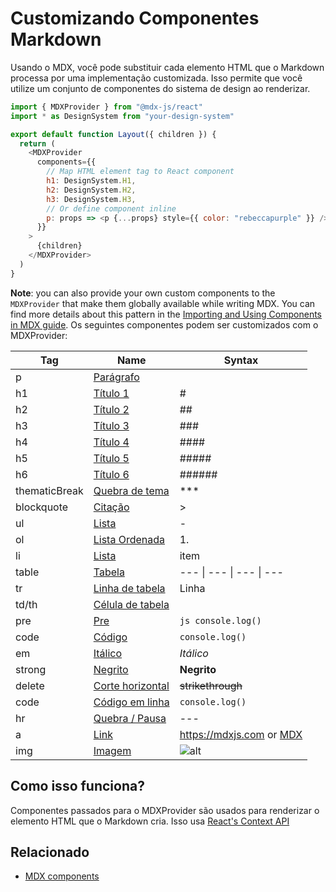 # Customizando Componentes Markdown

Usando o MDX, você pode substituir cada elemento HTML que o Markdown processa por uma implementação customizada. Isso permite que você utilize um conjunto de componentes do sistema de design ao renderizar.

```javascript
import { MDXProvider } from "@mdx-js/react"
import * as DesignSystem from "your-design-system"

export default function Layout({ children }) {
  return (
    <MDXProvider
      components={{
        // Map HTML element tag to React component
        h1: DesignSystem.H1,
        h2: DesignSystem.H2,
        h3: DesignSystem.H3,
        // Or define component inline
        p: props => <p {...props} style={{ color: "rebeccapurple" }} />,
      }}
    >
      {children}
    </MDXProvider>
  )
}
```
**Note**: you can also provide your own custom components to the `MDXProvider` that make them globally available while writing MDX. You can find more details about this pattern in the [Importing and Using Components in MDX guide](/docs/mdx/importing-and-using-components/#make-components-available-globally-as-shortcodes).
Os seguintes componentes podem ser customizados com o MDXProvider:

|Tag|Name|Syntax|
|---|-----|------|
| p | [Parágrafo](https://github.com/syntax-tree/mdast#paragraph) |	
| h1 | [Título 1](https://github.com/syntax-tree/mdast#heading) | # |
| h2 | [Título 2](https://github.com/syntax-tree/mdast#heading) | ## |
| h3 | [Título 3](https://github.com/syntax-tree/mdast#heading) | ### |
| h4 | [Título 4](https://github.com/syntax-tree/mdast#heading) | #### |
| h5 | [Título 5](https://github.com/syntax-tree/mdast#heading) | ##### |
| h6 | [Título 6](https://github.com/syntax-tree/mdast#heading) | ###### |
| thematicBreak | [Quebra de tema](https://github.com/syntax-tree/mdast#thematicbreak) | *** |
| blockquote | [Citação](https://github.com/syntax-tree/mdast#blockquote) |	> |
| ul | [Lista](https://github.com/syntax-tree/mdast#list) | - |
| ol | [Lista Ordenada](https://github.com/syntax-tree/mdast#list) | 1. |
| li | [Lista](https://github.com/syntax-tree/mdast#listitem) | item |
| table | [Tabela](https://github.com/syntax-tree/mdast#table) | --- \| --- \| --- \| ---|
| tr | [Linha de tabela](https://github.com/syntax-tree/mdast#tablerow) | Linha | Isso \| é \| uma \| Linha de tabela |
| td/th | [Célula de tabela](https://github.com/syntax-tree/mdast#tablecell) |
| pre | [Pre](https://github.com/syntax-tree/mdast#code) |	```js console.log()``` |
| code| [Código](https://github.com/syntax-tree/mdast#code) | `console.log()` |
| em | [Itálico](https://github.com/syntax-tree/mdast#emphasis) | _Itálico_ |
| strong | [Negrito](https://github.com/syntax-tree/mdast#strong) | **Negrito** |
| delete | [Corte horizontal](https://github.com/syntax-tree/mdast#delete) |	~~strikethrough~~ |
| code | [Código em linha](https://github.com/syntax-tree/mdast#inlinecode) | `console.log()` |
| hr | [Quebra / Pausa](https://github.com/syntax-tree/mdast#break) | --- |
| a | [Link](https://github.com/syntax-tree/mdast#link) | <https://mdxjs.com> or [MDX](https://mdxjs.com) |
| img| [Imagem](https://github.com/syntax-tree/mdast#image) | ![alt](https://mdx-logo.now.sh) |

## Como isso funciona?
Componentes passados para o MDXProvider são usados para renderizar o elemento HTML que o Markdown cria. Isso usa [React's Context API](https://pt-br.reactjs.org/docs/context.html)

## Relacionado
- [MDX components](https://mdxjs.com/getting-started)
